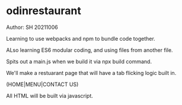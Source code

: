 # odinrestaurant

Author: SH 20211006

Learning to use webpacks and npm to bundle code together.

ALso learning ES6 modular coding, and using files from another file.

Spits out a main.js when we build it via npx build command.

We'll make a restuarant page that will have a tab flicking logic built in.

(HOME|MENU|CONTACT US)

All HTML will be built via javascript.